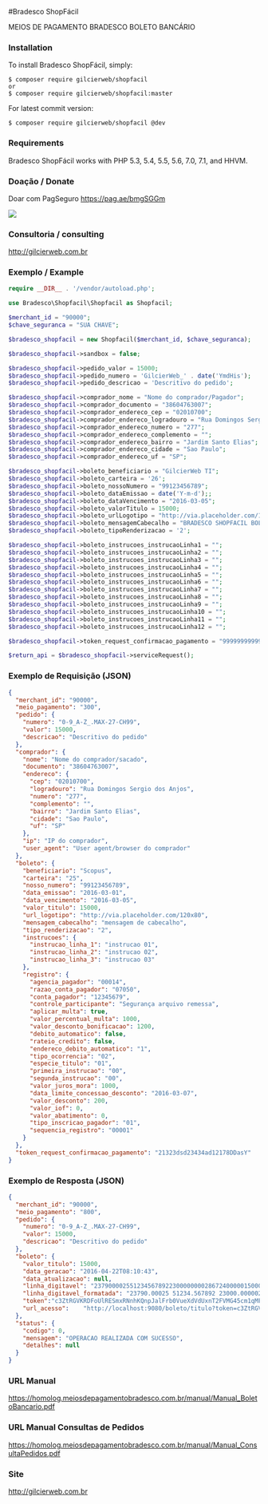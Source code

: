 #Bradesco ShopFácil

MEIOS DE PAGAMENTO BRADESCO BOLETO BANCÁRIO

### Installation

To install Bradesco ShopFácil, simply:

    $ composer require gilcierweb/shopfacil
    or
    $ composer require gilcierweb/shopfacil:master

For latest commit version:

    $ composer require gilcierweb/shopfacil @dev

### Requirements

Bradesco ShopFácil works with PHP 5.3, 5.4, 5.5, 5.6, 7.0, 7.1, and HHVM.

### Doação / Donate
Doar com PagSeguro
https://pag.ae/bmgSGGm

[![](https://raw.github.com/gilcierweb/shopfacil/master/examples/image/clique-para-doar-qualquer-quantia.jpg)](https://pag.ae/bmgSGGm)

### Consultoria / consulting

http://gilcierweb.com.br

### Exemplo / Example

```php
require __DIR__ . '/vendor/autoload.php';

use Bradesco\Shopfacil\Shopfacil as Shopfacil;

$merchant_id = "90000";
$chave_seguranca = "SUA CHAVE";

$bradesco_shopfacil = new Shopfacil($merchant_id, $chave_seguranca);

$bradesco_shopfacil->sandbox = false;

$bradesco_shopfacil->pedido_valor = 15000;
$bradesco_shopfacil->pedido_numero = 'GilcierWeb_' . date('YmdHis');
$bradesco_shopfacil->pedido_descricao = 'Descritivo do pedido';

$bradesco_shopfacil->comprador_nome = "Nome do comprador/Pagador";
$bradesco_shopfacil->comprador_documento = "38604763007";
$bradesco_shopfacil->comprador_endereco_cep = "02010700";
$bradesco_shopfacil->comprador_endereco_logradouro = "Rua Domingos Sergio dos Anjos";
$bradesco_shopfacil->comprador_endereco_numero = "277";
$bradesco_shopfacil->comprador_endereco_complemento = "";
$bradesco_shopfacil->comprador_endereco_bairro = "Jardim Santo Elias";
$bradesco_shopfacil->comprador_endereco_cidade = "Sao Paulo";
$bradesco_shopfacil->comprador_endereco_uf = "SP";

$bradesco_shopfacil->boleto_beneficiario = "GilcierWeb TI";
$bradesco_shopfacil->boleto_carteira = '26';
$bradesco_shopfacil->boleto_nossoNumero = "99123456789";
$bradesco_shopfacil->boleto_dataEmissao = date('Y-m-d');;
$bradesco_shopfacil->boleto_dataVencimento = "2016-03-05";
$bradesco_shopfacil->boleto_valorTitulo = 15000;
$bradesco_shopfacil->boleto_urlLogotipo = "http://via.placeholder.com/120x80";
$bradesco_shopfacil->boleto_mensagemCabecalho = "BRADESCO SHOPFACIL BOLETO BANCÁRIO";
$bradesco_shopfacil->boleto_tipoRenderizacao = '2';

$bradesco_shopfacil->boleto_instrucoes_instrucaoLinha1 = "";
$bradesco_shopfacil->boleto_instrucoes_instrucaoLinha2 = "";
$bradesco_shopfacil->boleto_instrucoes_instrucaoLinha3 = "";
$bradesco_shopfacil->boleto_instrucoes_instrucaoLinha4 = "";
$bradesco_shopfacil->boleto_instrucoes_instrucaoLinha5 = "";
$bradesco_shopfacil->boleto_instrucoes_instrucaoLinha6 = "";
$bradesco_shopfacil->boleto_instrucoes_instrucaoLinha7 = "";
$bradesco_shopfacil->boleto_instrucoes_instrucaoLinha8 = "";
$bradesco_shopfacil->boleto_instrucoes_instrucaoLinha9 = "";
$bradesco_shopfacil->boleto_instrucoes_instrucaoLinha10 = "";
$bradesco_shopfacil->boleto_instrucoes_instrucaoLinha11 = "";
$bradesco_shopfacil->boleto_instrucoes_instrucaoLinha12 = "";

$bradesco_shopfacil->token_request_confirmacao_pagamento = "99999999999";

$return_api = $bradesco_shopfacil->serviceRequest();
```

### Exemplo de Requisição (JSON)

```json
{
  "merchant_id": "90000",
  "meio_pagamento": "300",
  "pedido": {
    "numero": "0-9_A-Z_.MAX-27-CH99",
    "valor": 15000,
    "descricao": "Descritivo do pedido"
  },
  "comprador": {
    "nome": "Nome do comprador/sacado",
    "documento": "38604763007",
    "endereco": {
      "cep": "02010700",
      "logradouro": "Rua Domingos Sergio dos Anjos",
      "numero": "277",
      "complemento": "",
      "bairro": "Jardim Santo Elias",
      "cidade": "Sao Paulo",
      "uf": "SP"
    },
    "ip": "IP do comprador",
    "user_agent": "User agent/browser do comprador"
  },
  "boleto": {
    "beneficiario": "Scopus",
    "carteira": "25",
    "nosso_numero": "99123456789",
    "data_emissao": "2016-03-01",
    "data_vencimento": "2016-03-05",
    "valor_titulo": 15000,
    "url_logotipo": "http://via.placeholder.com/120x80",
    "mensagem_cabecalho": "mensagem de cabecalho",
    "tipo_renderizacao": "2",
    "instrucoes": {
      "instrucao_linha_1": "instrucao 01",
      "instrucao_linha_2": "instrucao 02",
      "instrucao_linha_3": "instrucao 03"
    },
    "registro": {
      "agencia_pagador": "00014",
      "razao_conta_pagador": "07050",
      "conta_pagador": "12345679",
      "controle_participante": "Segurança arquivo remessa",
      "aplicar_multa": true,
      "valor_percentual_multa": 1000,
      "valor_desconto_bonificacao": 1200,
      "debito_automatico": false,
      "rateio_credito": false,
      "endereco_debito_automatico": "1",
      "tipo_ocorrencia": "02",
      "especie_titulo": "01",
      "primeira_instrucao": "00",
      "segunda_instrucao": "00",
      "valor_juros_mora": 1000,
      "data_limite_concessao_desconto": "2016-03-07",
      "valor_desconto": 200,
      "valor_iof": 0,
      "valor_abatimento": 0,
      "tipo_inscricao_pagador": "01",
      "sequencia_registro": "00001"
    }
  },
  "token_request_confirmacao_pagamento": "21323dsd23434ad12178DDasY"
}
```

### Exemplo de Resposta (JSON)

```json
{
  "merchant_id": "90000",
  "meio_pagamento": "800",
  "pedido": {
    "numero": "0-9_A-Z_.MAX-27-CH99",
    "valor": 15000,
    "descricao": "Descritivo do pedido"
  },
  "boleto": {
    "valor_titulo": 15000,
    "data_geracao": "2016-04-22T08:10:43",
    "data_atualizacao": null,
    "linha_digitavel": "23790000255123456789223000000002867240000015000",
    "linha_digitavel_formatada": "23790.00025 51234.567892 23000.000002 8 67240000015000",
    "token":"c3ZtRGVKRDFoUlRESmxRNnhKQnpJalFrb0VueXdVdUxnT2FVMG45cm1qMFMyRDcwRWZ0cFVBS0o0\nMFAxOHY0aTdJK3E1MXVjUVJjNEpBdUxvcE15T1E9PQ==",
    "url_acesso":    "http://localhost:9080/boleto/titulo?token=c3ZtRGVKRDFoUlRESmxRNnhKQnpJalFrb0VueXdVdUxnT2FVMG45cm1qMFMyRDcwRWZ0cFVBS0o0\nMFAxOHY0aTdJK3E1MXVjUVJjNEpBdUxvcE15T1E9PQ=="
  },
  "status": {
    "codigo": 0,
    "mensagem": "OPERACAO REALIZADA COM SUCESSO",
    "detalhes": null
  }
}
```
### URL Manual

https://homolog.meiosdepagamentobradesco.com.br/manual/Manual_BoletoBancario.pdf

### URL Manual Consultas de Pedidos

https://homolog.meiosdepagamentobradesco.com.br/manual/Manual_ConsultaPedidos.pdf

### Site

http://gilcierweb.com.br

